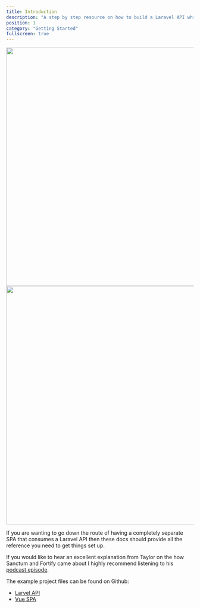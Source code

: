 ```yaml
---
title: Introduction
description: "A step by step resource on how to build a Laravel API which has a Vue SPA to consume it's data."
position: 1
category: "Getting Started"
fullscreen: true
---
```


<img src="/preview.png" class="light-img" width="1280" height="640" alt=""/>
<img src="/preview-dark.png" class="dark-img" width="1280" height="640" alt=""/>

If you are wanting to go down the route of having a completely separate SPA that consumes a Laravel API then these docs should provide all the reference you need to get things set up.

If you would like to hear an excellent explanation from Taylor on the how Sanctum and Fortify came about I highly recommend listening to his [podcast episode](https://blog.laravel.com/laravel-snippet-25-ecosystem-discussion-auth-recap-passport-sanctum).

The example project files can be found on Github:

- [Larvel API](https://github.com/garethredfern/laravel-api)
- [Vue SPA](https://github.com/garethredfern/laravel-vue)
